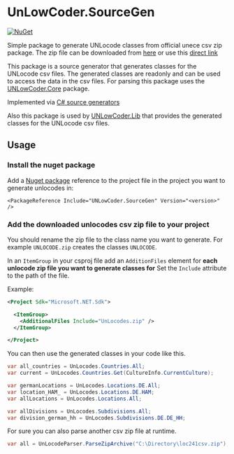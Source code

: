 ﻿# UnLowCoder.SourceGen
[![NuGet](https://img.shields.io/nuget/v/UNLowCoder.SourceGen)](https://www.nuget.org/packages/UNLowCoder.SourceGen/)


Simple package to generate UNLocode classes from official unece csv zip package.
The zip file can be downloaded from [here](https://unece.org/trade/cefact/UNLOCODE-Download) or use this [direct link](https://service.unece.org/trade/locode/loc241csv.zip)

This package is a source generator that generates classes for the UNLocode csv files. The generated classes are readonly and can be used to access the data in the csv files.
For parsing this package uses the [UNLowCoder.Core](https://www.nuget.org/packages/UNLowCoder.Core/) package.

Implemented via [C# source generators](https://docs.microsoft.com/en-us/dotnet/csharp/roslyn-sdk/source-generators-overview)

Also this package is used by [UNLowCoder.Lib](https://www.nuget.org/packages/UNLowCoder.Lib/) that provides the generated classes for the UNLocode csv files.


## Usage

### Install the nuget package

Add a [Nuget package](https://www.nuget.org/packages/UNLowCoder.SourceGen/) reference to the project file in the project you want to generate unlocodes in:<br>

`<PackageReference Include="UNLowCoder.SourceGen" Version="<version>" />`


### Add the downloaded unlocodes csv zip file to your project 
You should rename the zip file to the class name you want to generate. For example `UNLOCODE.zip` creates the classes `UNLOCODE`.<br>

In an `ItemGroup` in your csproj file add an `AdditionFiles` element for **each unlocode zip file you want to generate classes for**
Set the `Include` attribute to the path of the file.

Example:

```xml
<Project Sdk="Microsoft.NET.Sdk">

  <ItemGroup>
    <AdditionalFiles Include="UnLocodes.zip" />
  </ItemGroup>

</Project>
```


You can then use the generated classes in your code like this.
```csharp
var all_countries = UnLocodes.Countries.All;
var current = UnLocodes.Countries.Get(CultureInfo.CurrentCulture);

var germanLocations = UnLocodes.Locations.DE.All;
var location_HAM_ = UnLocodes.Locations.DE.HAM;
var allLocations = UnLocodes.Locations.All;

var allDivisions = UnLocodes.Subdivisions.All;
var division_german_hh = UnLocodes.Subdivisions.DE.DE_HH;
```

For sure you can also parse another csv zip file at runtime.

```csharp
var all = UnLocodeParser.ParseZipArchive("C:\Directory\loc241csv.zip");

```
